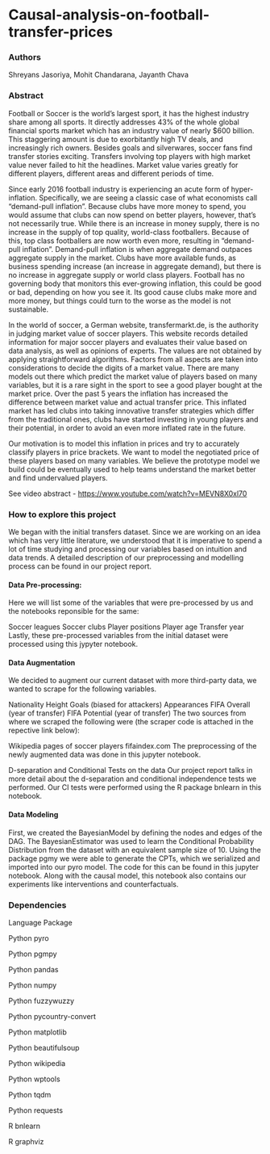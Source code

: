 # Causal-analysis-on-football-transfer-prices
### Authors
Shreyans Jasoriya, Mohit Chandarana, Jayanth Chava

### Abstract
Football or Soccer is the world’s largest sport, it has the highest industry share among all sports. It directly addresses 43% of the whole global financial sports market which has an industry value of nearly $600 billion. This staggering amount is due to exorbitantly high TV deals, and increasingly rich owners. Besides goals and silverwares, soccer fans find transfer stories exciting. Transfers involving top players with high market value never failed to hit the headlines. Market value varies greatly for different players, different areas and different periods of time.

Since early 2016 football industry is experiencing an acute form of hyper-inflation. Specifically, we are seeing a classic case of what economists call “demand-pull inflation”. Because clubs have more money to spend, you would assume that clubs can now spend on better players, however, that’s not necessarily true. While there is an increase in money supply, there is no increase in the supply of top quality, world-class footballers. Because of this, top class footballers are now worth even more, resulting in “demand-pull inflation”. Demand-pull inflation is when aggregate demand outpaces aggregate supply in the market. Clubs have more available funds, as business spending increase (an increase in aggregate demand), but there is no increase in aggregate supply or world class players. Football has no governing body that monitors this ever-growing inflation, this could be good or bad, depending on how you see it. Its good cause clubs make more and more money, but things could turn to the worse as the model is not sustainable.

In the world of soccer, a German website, transfermarkt.de, is the authority in judging market value of soccer players. This website records detailed information for major soccer players and evaluates their value based on data analysis, as well as opinions of experts. The values are not obtained by applying straightforward algorithms. Factors from all aspects are taken into considerations to decide the digits of a market value. There are many models out there which predict the market value of players based on many variables, but it is a rare sight in the sport to see a good player bought at the market price. Over the past 5 years the inflation has increased the difference between market value and actual transfer price. This inflated market has led clubs into taking innovative transfer strategies which differ from the traditional ones, clubs have started investing in young players and their potential, in order to avoid an even more inflated rate in the future.

Our motivation is to model this inflation in prices and try to accurately classify players in price brackets. We want to model the negotiated price of these players based on many variables. We believe the prototype model we build could be eventually used to help teams understand the market better and find undervalued players.

See video abstract - https://www.youtube.com/watch?v=MEVN8X0xl70

### How to explore this project
We began with the initial transfers dataset. Since we are working on an idea which has very little literature, we understood that it is imperative to spend a lot of time studying and processing our variables based on intuition and data trends. A detailed description of our preprocessing and modelling process can be found in our project report.

#### Data Pre-processing:
Here we will list some of the variables that were pre-processed by us and the notebooks reponsible for the same:

Soccer leagues
Soccer clubs
Player positions
Player age
Transfer year
Lastly, these pre-processed variables from the initial dataset were processed using this jypyter notebook.

#### Data Augmentation
We decided to augment our current dataset with more third-party data, we wanted to scrape for the following variables.

Nationality
Height
Goals (biased for attackers)
Appearances
FIFA Overall (year of transfer)
FIFA Potential (year of transfer)
The two sources from where we scraped the following were (the scraper code is attached in the repective link below):

Wikipedia pages of soccer players
fifaindex.com
The preprocessing of the newly augmented data was done in this jupyter notebook.

D-separation and Conditional Tests on the data
Our project report talks in more detail about the d-separation and conditional independence tests we performed. Our CI tests were performed using the R package bnlearn in this notebook.

#### Data Modeling
First, we created the BayesianModel by defining the nodes and edges of the DAG. The BayesianEstimator was used to learn the Conditional Probability Distribution from the dataset with an equivalent sample size of 10. Using the package pgmy we were able to generate the CPTs, which we serialized and imported into our pyro model. The code for this can be found in this jupyter notebook. Along with the causal model, this notebook also contains our experiments like interventions and counterfactuals.

### Dependencies
Language	Package

Python	pyro

Python	pgmpy

Python	pandas

Python	numpy

Python	fuzzywuzzy

Python	pycountry-convert

Python	matplotlib

Python	beautifulsoup

Python	wikipedia

Python	wptools

Python	tqdm

Python	requests

R	bnlearn

R	graphviz
